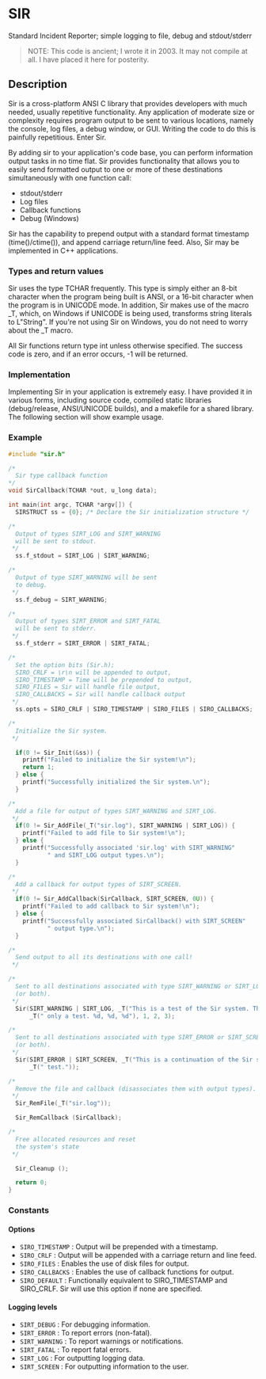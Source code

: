 # SIR
Standard Incident Reporter; simple logging to file, debug and stdout/stderr

> NOTE: This code is ancient; I wrote it in 2003. It may not compile at all. I have placed it here for posterity.

## Description
Sir is a cross-platform ANSI C library that provides developers with much needed, usually repetitive functionality. Any application of moderate size or complexity requires program output to be sent to various locations, namely the console, log files, a debug window, or GUI.  Writing the code to do this is painfully repetitious. Enter Sir.

By adding sir to your application's code base, you can perform information output tasks in no time flat.  Sir provides functionality that allows you to easily send formatted output to one or more of these destinations simultaneously with one function call:

* stdout/stderr
* Log files
* Callback functions
* Debug (Windows)

Sir has the capability to prepend output with a standard format timestamp (time()/ctime()), and append carriage return/line feed.  Also, Sir may be implemented in C++ applications.

### Types and return values
Sir uses the type TCHAR frequently. This type is simply either an 8-bit character when the program being built is ANSI, or a 16-bit character when the program is in UNICODE mode. In addition, Sir makes use of the macro _T, which, on Windows if UNICODE is being used, transforms string literals to L"String". If you're not using Sir on Windows, you do not need to worry about the _T macro.

All Sir functions return type int unless otherwise specified.  The success code is zero, and if an error occurs, -1 will be returned.

### Implementation
Implementing Sir in your application is extremely easy. I have provided it in various forms, including source code, compiled static libraries (debug/release, ANSI/UNICODE builds), and a makefile for a shared library. The following section will show example usage.

### Example
```C
#include "sir.h"

/*
  Sir type callback function
*/
void SirCallback(TCHAR *out, u_long data);

int main(int argc, TCHAR *argv[]) {
  SIRSTRUCT ss = {0}; /* Declare the Sir initialization structure */

/*
  Output of types SIRT_LOG and SIRT_WARNING
  will be sent to stdout.
 */
  ss.f_stdout = SIRT_LOG | SIRT_WARNING;

/*
  Output of type SIRT_WARNING will be sent
  to debug.
 */
  ss.f_debug = SIRT_WARNING;

/*
  Output of types SIRT_ERROR and SIRT_FATAL
  will be sent to stderr.
 */
  ss.f_stderr = SIRT_ERROR | SIRT_FATAL;

/*
  Set the option bits (Sir.h);
  SIRO_CRLF = \r\n will be appended to output,
  SIRO_TIMESTAMP = Time will be prepended to output,
  SIRO_FILES = Sir will handle file output,
  SIRO_CALLBACKS = Sir will handle callback output
 */
  ss.opts = SIRO_CRLF | SIRO_TIMESTAMP | SIRO_FILES | SIRO_CALLBACKS;

/*
  Initialize the Sir system.
 */

  if(0 != Sir_Init(&ss)) {
    printf("Failed to initialize the Sir system!\n");
    return 1;
  } else {
    printf("Successfully initialized the Sir system.\n");
  }

/*
  Add a file for output of types SIRT_WARNING and SIRT_LOG.
 */
  if(0 != Sir_AddFile(_T("sir.log"), SIRT_WARNING | SIRT_LOG)) {
    printf("Failed to add file to Sir system!\n");
  } else {
    printf("Successfully associated 'sir.log' with SIRT_WARNING"
           " and SIRT_LOG output types.\n");
  }

/*
  Add a callback for output types of SIRT_SCREEN.
 */
  if(0 != Sir_AddCallback(SirCallback, SIRT_SCREEN, 0U)) {
    printf("Failed to add callback to Sir system!\n");
  } else {
    printf("Successfully associated SirCallback() with SIRT_SCREEN"
           " output type.\n");
  }

/*
  Send output to all its destinations with one call!
 */

/*
  Sent to all destinations associated with type SIRT_WARNING or SIRT_LOG
  (or both).
 */
  Sir(SIRT_WARNING | SIRT_LOG, _T("This is a test of the Sir system. This is")
      _T(" only a test. %d, %d, %d"), 1, 2, 3);

/*
  Sent to all destinations associated with type SIRT_ERROR or SIRT_SCREEN
  (or both).
 */
  Sir(SIRT_ERROR | SIRT_SCREEN, _T("This is a continuation of the Sir system")
      _T(" test."));

/*
  Remove the file and callback (disassociates them with output types).
 */
  Sir_RemFile(_T("sir.log"));

  Sir_RemCallback (SirCallback);

/*
  Free allocated resources and reset
  the system's state
 */

  Sir_Cleanup ();

  return 0;
}
```

### Constants
#### Options
* `SIRO_TIMESTAMP` : Output will be prepended with a timestamp.
* `SIRO_CRLF`      : Output will be appended with a carriage return and line feed.
* `SIRO_FILES`     : Enables the use of disk files for output.
* `SIRO_CALLBACKS` : Enables the use of callback functions for output.
* `SIRO_DEFAULT`   : Functionally equivalent to SIRO_TIMESTAMP and SIRO_CRLF.  Sir will use this option if none are specified.

#### Logging levels
* `SIRT_DEBUG`   : For debugging information.
* `SIRT_ERROR`   : To report errors (non-fatal).
* `SIRT_WARNING` : To report warnings or notifications.
* `SIRT_FATAL`   : To report fatal errors.
* `SIRT_LOG`     : For outputting logging data.
* `SIRT_SCREEN`  : For outputting information to the user.
